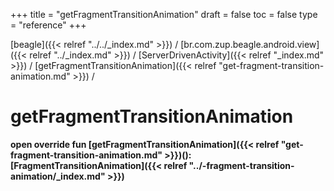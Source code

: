 +++
title = "getFragmentTransitionAnimation"
draft = false
toc = false
type = "reference"
+++

[beagle]({{< relref "../../_index.md" >}}) / [br.com.zup.beagle.android.view]({{< relref "../_index.md" >}}) / [ServerDrivenActivity]({{< relref "_index.md" >}}) / [getFragmentTransitionAnimation]({{< relref "get-fragment-transition-animation.md" >}}) / 



# getFragmentTransitionAnimation  
  
<b><b>open override fun [getFragmentTransitionAnimation]({{< relref "get-fragment-transition-animation.md" >}})(): [FragmentTransitionAnimation]({{< relref "../-fragment-transition-animation/_index.md" >}})</b></b>  



